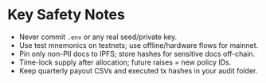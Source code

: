 # Key Safety Notes
- Never commit `.env` or any real seed/private key.
- Use test mnemonics on testnets; use offline/hardware flows for mainnet.
- Pin only non-PII docs to IPFS; store hashes for sensitive docs off-chain.
- Time-lock supply after allocation; future raises = new policy IDs.
- Keep quarterly payout CSVs and executed tx hashes in your audit folder.
